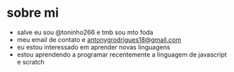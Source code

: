 # sobre mi
- salve eu sou @toninho266 e tmb sou mto foda
- meu email de contato e antonygrodrigues18@gmail.com
- eu estou interessado em aprender novas linguagens
- estou aprendendo a programar recentemente a linguagem de javascript e scratch



